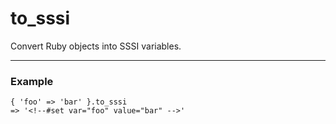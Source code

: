 # to_sssi

Convert Ruby objects into SSSI variables.

---

### Example

    { 'foo' => 'bar' }.to_sssi
    => '<!--#set var="foo" value="bar" -->'
